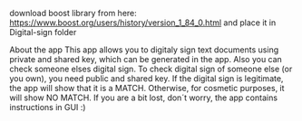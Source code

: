 download boost library from here: https://www.boost.org/users/history/version_1_84_0.html
and place it in Digital-sign folder

About the app
This app allows you to digitaly sign text documents using private and shared key, which can be generated in the app. Also you can check someone elses digital sign. To check digital sign of someone else (or you own), you need public and shared key. If the digital sign is legitimate, the app will show that it is a MATCH. Otherwise, for cosmetic purposes, it will show NO MATCH.
If you are a bit lost, don´t worry, the app contains instructions in GUI :)
